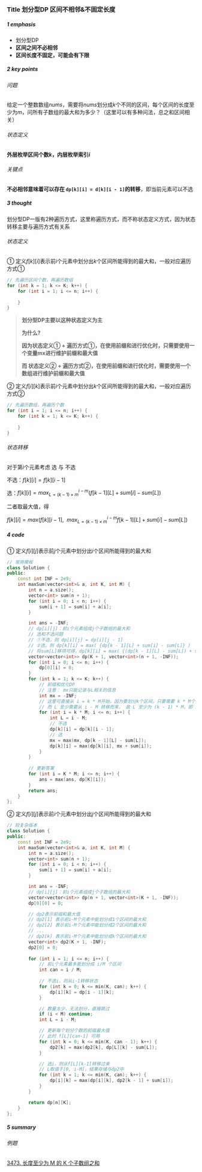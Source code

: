 ### Title 划分型DP 区间不相邻&不固定长度

##### 1 emphasis

- 划分型DP
- **区间之间不必相邻**
- **区间长度不固定，可能会有下限**





##### 2 key points

###### 问题

给定一个整数数组$nums$，需要将$nums$划分成$k$个不同的区间，每个区间的长度至少为$m$，问所有子数组的最大和为多少？（这里可以有多种问法，总之和区间相关）



###### 状态定义

**外层枚举区间个数$k$，内层枚举索引$i$**



###### 关键点

**不必相邻意味着可以存在 `dp[k][i] = d[k][i - 1]`的转移**，即当前元素可以不选



##### 3 thought

划分型DP一版有2种遍历方式，这里称遍历方式，而不称状态定义方式，因为状态转移主要与遍历方式有关系

###### 状态定义

① 定义$f[k][i]$表示前$i$个元素中划分出$k$个区间所能得到的最大和，一般对应遍历方式①

```cpp
// 先遍历区间个数，再遍历数组
for (int k = 1; k <= K; k++) {
    for (int i = 1; i <= n; i++) {
        
    }
}
```

> **划分型DP主要以这种状态定义为主**
>
> **为什么?**
>
> **因为状态定义①  + 遍历方式①，在使用前缀和进行优化时，只需要使用一个变量mx进行维护前缀和最大值**
>
> **而 状态定义②  + 遍历方式②，在使用前缀和进行优化时，需要使用一个数组进行维护前缀和最大值**



② 定义$f[i][k]$表示前$i$个元素中划分出$k$个区间所能得到的最大和，一般对应遍历方式②

```cpp
// 先遍历数组，再遍历个数
for (int i = 1; i <= n; i++) {
    for (int k = 1; k <= K; k++) {
        
    }
}
```



###### 状态转移

对于第$i$个元素考虑 选 与 不选

不选：$f[k][i] = f[k][i-1]$

选：$f[k][i]=max_{L=(k-1)\times m}^{i-m}(f[k-1][L] + sum[i] - sum[L])$

二者取最大值，得

$f[k][i]=max \bigg( f[k][i-1], \ \  max_{L=(k-1)\times m}^{i-m}f[k-1][L] + sum[i] - sum[L] \bigg)$



##### 4 code

① 定义$f[i][j]$表示前$j$个元素中划分出$i$个区间所能得到的最大和

```cpp
// 常用模板
class Solution {
public:
    const int INF = 2e9;
    int maxSum(vector<int>& a, int K, int M) {
        int n = a.size();
        vector<int> sum(n + 1);
        for (int i = 0; i < n; i++) {
            sum[i + 1] = sum[i] + a[i];
        }

        int ans = -INF;
        // dp[i][j]：前i个元素组成j个子数组的最大和
      	// 选和不选问题
      	// ①不选，则 dp[i][j] = dp[i][j - 1]
      	// ②选，则 dp[k][i] = max( {dp[k - 1][L] + sum[i] - sum[L]} )
      	// 将sum[L]移项可得，dp[k][i] = max( {(dp[k - 1][L] - sum[L]) + sum[i]} )
        vector<vector<int>> dp(K + 1, vector<int>(n + 1, -INF));
        for (int i = 0; i <= n; i++) {
            dp[0][i] = 0;
        }
        for (int k = 1; k <= K; k++) {
            // 前缀和优化DP
            // 注意： mx只能记录与L相关的信息
            int mx = -INF;
          	// 这里可直接从 i = k * M开始，因为要划分k个区间，只要需要 k * M个元素
          	// 而 L 至少需要从 i - M 转移而来， 故 L 至少为 (k - 1) * M，即 i - M
            for (int i = k * M; i <= n; i++) {
                int L = i - M;
                // 不选
                dp[k][i] = dp[k][i - 1];
                // 选
                mx = max(mx, dp[k - 1][L] - sum[L]);
                dp[k][i] = max(dp[k][i], mx + sum[i]);
            }
        }
      
      	// 更新答案
        for (int i = K * M; i <= n; i++) {
            ans = max(ans, dp[K][i]);
        }
        return ans;
    }
};
```



② 定义$f[i][j]$表示前$i$个元素中划分出$j$个区间所能得到的最大和

```cpp
// 较复杂版本
class Solution {
public:
    const int INF = 2e9;
    int maxSum(vector<int>& a, int K, int M) {
        int n = a.size();
        vector<int> sum(n + 1);
        for (int i = 0; i < n; i++) {
            sum[i + 1] = sum[i] + a[i];
        }

        int ans = -INF;
        // dp[i][j]：前i个元素组成j个子数组的最大和
        vector<vector<int>> dp(n + 1, vector<int>(K + 1, -INF));
        dp[0][0] = 0;

        // dp2表示前缀和最大值
      	// dp2[1] 表示前i-M个元素中能划分成1个区间的最大和
      	// dp2[2] 表示前i-M个元素中能划分成2个区间的最大和
      	// ...
      	// dp2[k] 表示前i-M个元素中能划分成k个区间的最大和
        vector<int> dp2(K + 1, -INF);
        dp2[0] = 0;
        
        for (int i = 1; i <= n; i++) {
            // 前i个元素最多能划分成 i/M 个区间
            int can = i / M;
            
            // 不选i，则从i-1转移状态
            for (int k = 0; k <= min(K, can); k++) {
                dp[i][k] = dp[i - 1][k];
            }

            // 数量太少，无法划分，直接跳过
            if (i < M) continue;
            int L = i - M;

            // 更新每个划分个数的前缀最大值
            // 此时 f[L][can-1] 可用
            for (int k = 0; k <= min(K, can - 1); k++) {
                dp2[k] = max(dp2[k], dp[L][k] - sum[L]);
            }

            // 选i，则从f[L][k-1]转移过来
            // L取值于[0, i-M]，结果存储与dp2中
            for (int k = 1; k <= min(K, can); k++) {
                dp[i][k] = max(dp[i][k], dp2[k - 1] + sum[i]);
            }
        }

        return dp[n][K];
    }
};
```





##### 5 summary

###### 例题

[3473. 长度至少为 M 的 K 个子数组之和](https://leetcode.cn/problems/sum-of-k-subarrays-with-length-at-least-m/)
